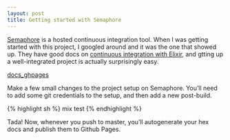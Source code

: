 ```yaml
---
layout: post
title: Getting started with Semaphore
---
```


[Semaphore](https://semaphoreci.com) is a hosted continuous integration tool. When I was getting started with this project, I googled around and it was the one that showed up. They have good docs on [continuous integration with Elixir](https://semaphoreci.com/docs/elixir-continuous-integration.html), and gtting up a well-integrated project is actually surprisingly easy.



[docs_ghpages](https://github.com/jjh42/docs_ghpages)

Make a few small changes to the project setup on Semaphore. You’ll need to add some git credentials to the setup, and then add a new post-build.

{% highlight sh %}
mix test
{% endhighlight %}

Tada! Now, whenever you push to master, you’ll autogenerate your hex docs and publish them to Github Pages.
